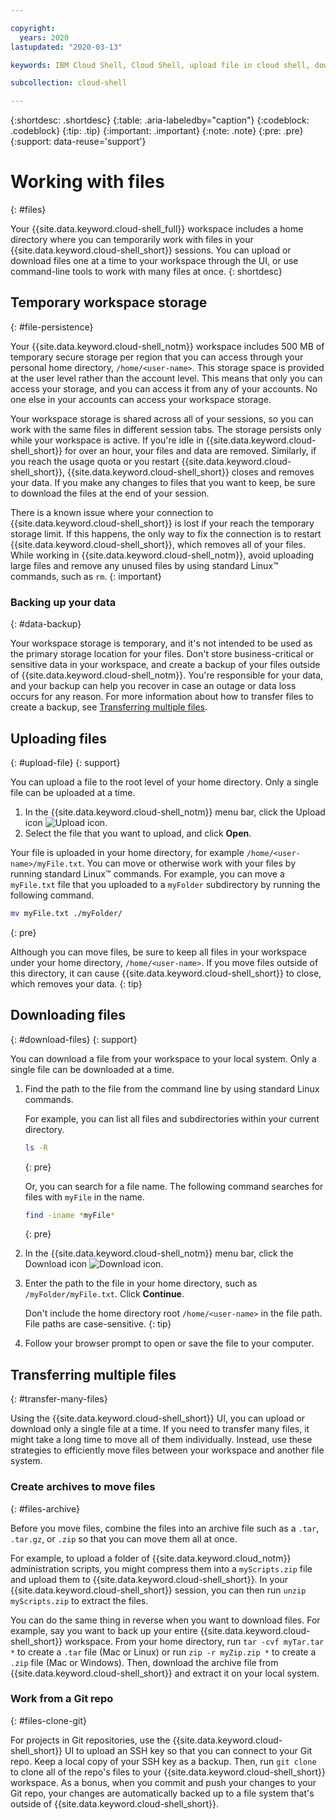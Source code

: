 ```yaml
---

copyright:
  years: 2020
lastupdated: "2020-03-13"

keywords: IBM Cloud Shell, Cloud Shell, upload file in cloud shell, download file in cloud shell, add file, add project to cloud shell, file storage, persistence, import file, export file

subcollection: cloud-shell

---
```


{:shortdesc: .shortdesc}
{:table: .aria-labeledby="caption"}
{:codeblock: .codeblock}
{:tip: .tip}
{:important: .important}
{:note: .note}
{:pre: .pre}
{:support: data-reuse='support'}

# Working with files
{: #files}

Your {{site.data.keyword.cloud-shell_full}} workspace includes a home directory where you can temporarily work with files in your {{site.data.keyword.cloud-shell_short}} sessions. You can upload or download files one at a time to your workspace through the UI, or use command-line tools to work with many files at once.
{: shortdesc}

## Temporary workspace storage
{: #file-persistence}

Your {{site.data.keyword.cloud-shell_notm}} workspace includes 500 MB of temporary secure storage per region that you can access through your personal home directory, `/home/<user-name>`. This storage space is provided at the user level rather than the account level. This means that only you can access your storage, and you can access it from any of your accounts. No one else in your accounts can access your workspace storage.

Your workspace storage is shared across all of your sessions, so you can work with the same files in different session tabs. The storage persists only while your workspace is active. If you're idle in {{site.data.keyword.cloud-shell_short}} for over an hour, your files and data are removed. Similarly, if you reach the usage quota or you restart {{site.data.keyword.cloud-shell_short}}, {{site.data.keyword.cloud-shell_short}} closes and removes your data. If you make any changes to files that you want to keep, be sure to download the files at the end of your session.

There is a known issue where your connection to {{site.data.keyword.cloud-shell_short}} is lost if your reach the temporary storage limit. If this happens, the only way to fix the connection is to restart {{site.data.keyword.cloud-shell_short}}, which removes all of your files. While working in {{site.data.keyword.cloud-shell_notm}}, avoid uploading large files and remove any unused files by using standard Linux&trade; commands, such as `rm`.
{: important}

### Backing up your data
{: #data-backup}

Your workspace storage is temporary, and it's not intended to be used as the primary storage location for your files. Don't store business-critical or sensitive data in your workspace, and create a backup of your files outside of {{site.data.keyword.cloud-shell_notm}}. You're responsible for your data, and your backup can help you recover in case an outage or data loss occurs for any reason. For more information about how to transfer files to create a backup, see [Transferring multiple files](#transfer-many-files).

## Uploading files
{: #upload-file}
{: support}

You can upload a file to the root level of your home directory. Only a single file can be uploaded at a time.

1. In the {{site.data.keyword.cloud-shell_notm}} menu bar, click the Upload icon ![Upload icon](../icons/upload.svg).
1. Select the file that you want to upload, and click **Open**.

Your file is uploaded in your home directory, for example `/home/<user-name>/myFile.txt`. You can move or otherwise work with your files by running standard Linux&trade; commands. For example, you can move a `myFile.txt` file that you uploaded to a `myFolder` subdirectory by running the following command.

```bash
mv myFile.txt ./myFolder/
```
{: pre}

Although you can move files, be sure to keep all files in your workspace under your home directory, `/home/<user-name>`. If you move files outside of this directory, it can cause {{site.data.keyword.cloud-shell_short}} to close, which removes your data.
{: tip}

## Downloading files
{: #download-files}
{: support}

You can download a file from your workspace to your local system. Only a single file can be downloaded at a time.

1. Find the path to the file from the command line by using standard Linux commands.

   For example, you can list all files and subdirectories within your current directory.

   ```bash
   ls -R
   ```
   {: pre}

   Or, you can search for a file name. The following command searches for files with `myFile` in the name.

   ```bash
   find -iname *myFile*
   ```
   {: pre}

1. In the {{site.data.keyword.cloud-shell_notm}} menu bar, click the Download icon ![Download icon](../icons/download.svg).
1. Enter the path to the file in your home directory, such as `/myFolder/myFile.txt`. Click **Continue**.

   Don't include the home directory root `/home/<user-name>` in the file path. File paths are case-sensitive.
   {: tip}

1. Follow your browser prompt to open or save the file to your computer.


## Transferring multiple files
{: #transfer-many-files}

Using the {{site.data.keyword.cloud-shell_short}} UI, you can upload or download only a single file at a time. If you need to transfer many files, it might take a long time to move all of them individually. Instead, use these strategies to efficiently move files between your workspace and another file system.

### Create archives to move files
{: #files-archive}

Before you move files, combine the files into an archive file such as a `.tar`, `.tar.gz`, or `.zip` so that you can move them all at once.

For example, to upload a folder of {{site.data.keyword.cloud_notm}} administration scripts, you might compress them into a `myScripts.zip` file and upload them to {{site.data.keyword.cloud-shell_short}}. In your {{site.data.keyword.cloud-shell_short}} session, you can then run `unzip myScripts.zip` to extract the files.

You can do the same thing in reverse when you want to download files. For example, say you want to back up your entire {{site.data.keyword.cloud-shell_short}} workspace. From your home directory, run `tar -cvf myTar.tar *` to create a `.tar` file (Mac or Linux) or run `zip -r myZip.zip *` to create a `.zip` file (Mac or Windows). Then, download the archive file from {{site.data.keyword.cloud-shell_short}} and extract it on your local system.

### Work from a Git repo
{: #files-clone-git}

For projects in Git repositories, use the {{site.data.keyword.cloud-shell_short}} UI to upload an SSH key so that you can connect to your Git repo. Keep a local copy of your SSH key as a backup. Then, run `git clone` to clone all of the repo's files to your {{site.data.keyword.cloud-shell_short}} workspace. As a bonus, when you commit and push your changes to your Git repo, your changes are automatically backed up to a file system that's outside of {{site.data.keyword.cloud-shell_short}}.
